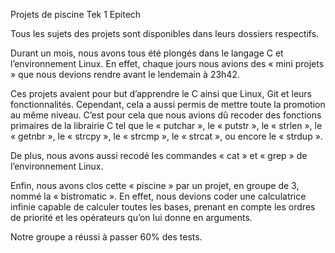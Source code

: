 Projets de piscine Tek 1 Epitech

Tous les sujets des projets sont disponibles dans leurs dossiers respectifs.


Durant un mois, nous avons tous été plongés dans le langage C et l’environnement Linux. En effet, chaque jours nous avions des « mini projets » que nous devions rendre avant le lendemain à 23h42.

Ces projets avaient pour but d’apprendre le C ainsi que Linux, Git et leurs fonctionnalités. Cependant, cela a aussi permis de mettre toute la promotion au même niveau. C’est pour cela que nous avions dû recoder des fonctions primaires de la librairie C tel que le « putchar », le « putstr », le « strlen », le « getnbr », le « strcpy », le « strcmp », le « strcat », ou encore le « strdup ».

De plus, nous avons aussi recodé les commandes « cat » et « grep » de l’environnement Linux.

Enfin, nous avons clos cette « piscine » par un projet, en groupe de 3, nommé la « bistromatic ». En effet, nous devions coder une calculatrice infinie capable de calculer toutes les bases, prenant en compte les ordres de priorité et les opérateurs qu’on lui donne en arguments.

Notre groupe a réussi à passer 60% des tests.
